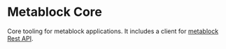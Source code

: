 # Metablock Core

Core tooling for metablock applications. It includes a client for [metablock Rest API](https://api.metablock.io/v1/docs).
